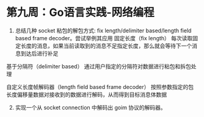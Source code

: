 # 第九周：Go语言实践-网络编程
1. 总结几种 socket 粘包的解包方式: fix length/delimiter based/length field based frame decoder。尝试举例其应用
固定长度（fix length）
每次读取固定长度的消息，如果当前读取到的消息不足指定长度，那么就会等待下一个消息到达后进行补足

基于分隔符（delimiter based）
通过用户指定的分隔符对数据进行粘包和拆包处理

自定义长度帧解码器（length field based frame decoder）
按照参数指定的包长度偏移量数据对接收到的数据进行解码，从而得到目标消息体数据

2. 实现一个从 socket connection 中解码出 goim 协议的解码器。
